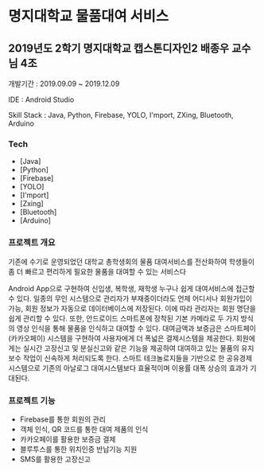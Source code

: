 # 명지대학교 물품대여 서비스

## 2019년도 2학기 명지대학교 캡스톤디자인2 배종우 교수님 4조

개발기간 : 2019.09.09 ~ 2019.12.09

IDE : Android Studio

Skill Stack : Java, Python, Firebase, YOLO, I'mport, ZXing, Bluetooth, Arduino

### Tech

* [Java]
* [Python]
* [Firebase]
* [YOLO]
* [I'mport]
* [Zxing]
* [Bluetooth]
* [Arduino]



### 프로젝트 개요

기존에 수기로 운영되었던 대학교 총학생회의 물품 대여서비스를 전산화하여 학생들이 좀 더 빠르고 편리하게 필요한 물품을 대여할 수 있는 서비스다

Android App으로 구현하여 신입생, 복학생, 재학생 누구나 쉽게 대여서비스에 접근할 수 있다. 일종의 무인 시스템으로 관리자가 부재중이더라도 언제 어디서나 회원가입이 가능, 회원 정보가 자동으로 데이터베이스에 저장된다. 이에 따라 관리자는 회원 명단을 쉽게 관리할 수 있다. 또한, 안드로이드 스마트폰에 장착된 기본 카메라로 두 가지 방식의 영상 인식을 통해 물품을 인식하고 대여할 수 있다. 대여금액과 보증금은 스마트페이(카카오페이) 시스템을 구현하여 사용자에게 더 폭넓은 결제시스템을 제공한다. 회원에게는 실시간 고장신고 및 분실신고와 같은 기능을 제공하여 대여하고 있는 물품의 유지 보수 작업이 신속하게 처리되도록 한다. 스마트 테크놀로지들을 기반으로 한 공유경제 시스템으로 기존의 아날로그 대여시스템보다 효율적이며 이용률 대폭 상승의 효과가 기대된다.

### 프로젝트 기능

* Firebase를 통한 회원의 관리 
* 객체 인식, QR 코드를 통한 대여 제품의 인식
* 카카오페이를 활용한 보증금 결제
* 블루투스를 통한 위치인증 반납기능 지원
* SMS를 활용한 고장신고

